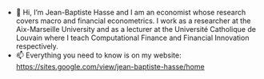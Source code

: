 - 👋 Hi, I’m Jean-Baptiste Hasse and I am an economist whose research covers macro and financial econometrics. I work as a researcher at the Aix-Marseille University and as a lecturer at the Université Catholique de Louvain where I teach Computational Finance and Financial Innovation respectively.
- 📫 Everything you need to know is on my website: https://sites.google.com/view/jean-baptiste-hasse/home

<!---
jbhasse/jbhasse is a ✨ special ✨ repository because its `README.md` (this file) appears on your GitHub profile.
You can click the Preview link to take a look at your changes.
--->
